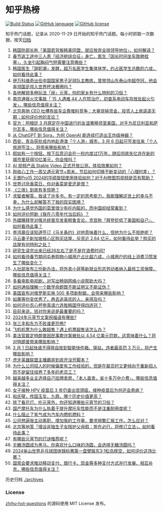 # 知乎热榜
[![Build Status](https://github.com/ToWeLong/zhihu-hot-questions/workflows/CI/badge.svg)](https://github.com/ToWeLong/zhihu-hot-questions/actions)
[![GitHub language](https://img.shields.io/badge/language-golang-orange.svg)](https://golang.org/)
[![GitHub license](https://img.shields.io/github/license/ToWeLong/zhihu-hot-questions)](https://github.com/ToWeLong/zhihu-hot-questions/blob/main/LICENSE)

知乎热门话题，记录从 2020-11-29 日开始的知乎热门话题。每小时抓取一次数据，按天[归档](./archives)

<!-- BEGIN -->

1. [韩国防部长称「美国若背叛韩美同盟，就应放弃全球领导地位」，如何解读？](https://www.zhihu.com/question/645573013)
1. [春节返工途中三人患「经济舱综合征」身亡，医生「因长时间坐车致肺栓塞」，久坐引起胸闷气短需要注意哪些？](https://www.zhihu.com/question/645504565)
1. [韩国医生「辞职潮」发酵，超万名医学生集体休学，约占医学生总数的六成，如何看待此事？](https://www.zhihu.com/question/645653187)
1. [伊万科维奇出任中国国家男子足球队主教练，曾带领山东泰山中超夺冠，他会率领国足闯入世界杯决赛圈吗？](https://www.zhihu.com/question/645663950)
1. [各地解锁多种玩法「闹」元宵，你的家乡有什么特别的习俗？](https://www.zhihu.com/question/645444548)
1. [南京通报火灾事故「 15 人遇难 44 人在院治疗，初查系电动车存放处起火引发」，哪些信息值得关注？](https://www.zhihu.com/question/645643570)
1. [北京奔驰 CEO 吐槽有些车企靠堆料竞争：大量烧掉资金，投资人上岸遥遥无期；如何评价他的言论？](https://www.zhihu.com/question/645344731)
1. [官方：阿根廷 3 月原定在中国进行的友谊赛移师至美国，对手为尼日利亚和萨尔瓦多，哪些信息值得关注？](https://www.zhihu.com/question/645444720)
1. [从 ChatGPT 到 Sora，为何 OpenAI 能连续打造出王炸级神器？](https://www.zhihu.com/question/645556648)
1. [西安、青岛获批成内地赴港澳「个人游」城市，3 月 6 日起可签发往来「个人旅游签注」，将带来哪些影响？](https://www.zhihu.com/question/645535189)
1. [假如有一个按钮，按下后意识会在一秒内度过1万年，随后彻底失忆并在新的城市里获得10亿美元，你会按吗？](https://www.zhihu.com/question/645558803)
1. [AI 视频产品 Stable Video 正式开放公测，体验效果如何？](https://www.zhihu.com/question/645505604)
1. [刚收心工作一周又遇元宵节+周末，节后如何切换不断变动的「心理时差」？](https://www.zhihu.com/question/645560498)
1. [无畏Pro15 2024的华硕旋钮使用体验如何？对于AI修图剪视频是否有帮助？](https://www.zhihu.com/question/645334337)
1. [世界讨厌香菜日，你对香菜是爱还是恨？](https://www.zhihu.com/question/645233665)
1. [《三体》到底有多惊艳？](https://www.zhihu.com/question/352509340)
1. [求智者解答，我读了许多书，有一定的思考能力，我能理解这世上的幸与不幸，为什么却解答不了我的现实困境？](https://www.zhihu.com/question/637930430)
1. [为什么感觉外国的菜里很少有吃内脏的，而中国却经常看到？](https://www.zhihu.com/question/643098546)
1. [如何评价短剧《我在八零年代当后妈》？](https://www.zhihu.com/question/644495661)
1. [外媒曝拜登对俄总统普京发表粗鲁言论，克宫称「拜登贬低了美国和自己」，如何看待此事？](https://www.zhihu.com/question/645494347)
1. [李鸿章应该知道签订《马关条约》对他意味着什么，但他为什么不拒绝呢？](https://www.zhihu.com/question/645111426)
1. [马云妻子新加坡核心区购买店屋，斥资近 2.64 亿元，如何看待此举？购买的店屋有何特别之处？](https://www.zhihu.com/question/645347103)
1. [研究生读完出来已经26左右了是不是在浪费时间?](https://www.zhihu.com/question/644825076)
1. [如何看待春节期间屯券购物小城用户占比超六成，小城用户的线上消费习惯发生了哪些变化？](https://www.zhihu.com/question/645625309)
1. [人社部发布三份新办法，将外卖小哥等新就业形态劳动者纳入最低工资保障，哪些信息值得关注？](https://www.zhihu.com/question/645549194)
1. [多看电影电视剧，对写出畅销网络小说帮助大吗？](https://www.zhihu.com/question/644909948)
1. [如何通俗理解一个数学命题既不能证明又不能证伪？](https://www.zhihu.com/question/645327955)
1. [美国宣布对俄罗斯实施 500 多项新制裁，会带来哪些影响？](https://www.zhihu.com/question/645591478)
1. [如果等你变优秀了，再去追喜欢的人，来得及吗？](https://www.zhihu.com/question/644666660)
1. [如何评价农心杯申真谞六连胜韩国夺得四连冠？](https://www.zhihu.com/question/645562741)
1. [目前来说，钱对你来说是最重要的吗？](https://www.zhihu.com/question/645230887)
1. [2024年元宵节文案祝福语有哪些?](https://www.zhihu.com/question/645244118)
1. [张三丰和东方不败谁更恐怖?](https://www.zhihu.com/question/645253093)
1. [飞机机票为什么敢超售？遇上机票超售该怎么办？](https://www.zhihu.com/question/629320159)
1. [美法官裁定特朗普因民事欺诈案被处以 4.54 亿美元罚款，这意味着什么？将对特朗普带来哪些影响？](https://www.zhihu.com/question/645651765)
1. [3 月 1 日起快递不得擅自放到智能快件箱、驿站，违者最高罚 3 万元，将产生哪些影响？](https://www.zhihu.com/question/645563883)
1. [虎牙英雄联盟主播霸哥到底开没开脚本？](https://www.zhihu.com/question/645317999)
1. [为什么公司招人的时候偏爱有工作经验的，但是在裁员时又更倾向于重新招人而不是留住培养了多年的老员工？](https://www.zhihu.com/question/645386210)
1. [越来越多业主选择自己挂牌卖房，「本人直卖，省十多万中介费」，哪些信息值得关注？](https://www.zhihu.com/question/645653207)
1. [女子接种 HPV 疫苗后 3 年仍查出宫颈癌，接种疫苗后为何还会患病？](https://www.zhihu.com/question/645195958)
1. [和氏璧，传国玉玺，九鼎，哪个历史价值更高？](https://www.zhihu.com/question/642168634)
1. [除了看花灯、吃元宵外，你还知道哪些元宵节的习俗？](https://www.zhihu.com/question/645553164)
1. [国产摩托车为什么执着于提升摩托车性能而不是注重耐用度呢？](https://www.zhihu.com/question/644352690)
1. [什么阻止了氢气成为汽车内燃机燃料？](https://www.zhihu.com/question/283960339)
1. [公司想逼我主动离职，增加我的工作量，要求频繁汇报工作，怎么应对？](https://www.zhihu.com/question/645384559)
1. [北京等地答「增设非独生子女陪护父母假：势在必行，将修订立法」，如何看待此事？](https://www.zhihu.com/question/645651446)
1. [有哪些元宵节的灯谜推荐呢？](https://www.zhihu.com/question/645508623)
1. [无糖汤圆成为黑马，你喜欢什么口味的汤圆，会选择无糖汤圆吗？](https://www.zhihu.com/question/645567492)
1. [2024釜山世界乒乓球团体锦标赛第一盘樊振东3:1松岛辉空，如何评价这场比赛？](https://www.zhihu.com/question/645429410)
1. [国常会要求推动移动支付、银行卡、现金等多种支付方式并行发展、相互补充，哪些信息值得关注？](https://www.zhihu.com/question/645592017)

<!-- END -->

历史归档 [./archives](./archives)


### License
[zhihu-hot-questions](https://github.com/towelong/zhihu-hot-questions) 的源码使用 MIT License 发布。